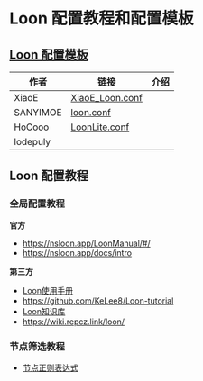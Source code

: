# Loon 配置教程和配置模板

## [Loon 配置模板](https://github.com/LaolunsiG/XiaoE_PCR/tree/main/Config_File/Loon/Config)

| 作者       | 链接                                                                                                             | 介绍  |
| -------- | -------------------------------------------------------------------------------------------------------------- | --- |
| XiaoE    | [XiaoE_Loon.conf](https://raw.githubusercontent.com/LaolunsiG/XiaoE_PCR/main/Config_File/Loon/Config/XiaoE_Loon.conf) |     |
| SANYIMOE | [loon.conf](https://github.com/SANYIMOE/Quan_Shado_Conf/blob/master/conf/loon.conf)                            |     |
| HoCooo   | [LoonLite.conf](https://github.com/HoCooo/Loon/blob/main/LoonLite.conf)                                        |     |
| lodepuly |                                                                                                                |     |

## Loon 配置教程
### 全局配置教程
**官方**
- https://nsloon.app/LoonManual/#/
- https://nsloon.app/docs/intro

**第三方**
- [Loon使用手册](https://coffee-elderberry-22b.notion.site/Loon-71747252d5054551a8cd10924064899c)
- https://github.com/KeLee8/Loon-tutorial
- [Loon知识库](https://getupnote.com/share/notes/zSn1ShBmzNYISKcTgjXE5oHMrNf2/b6047d8b-621c-44af-bfa6-a28d35bcf928)
- https://wiki.repcz.link/loon/

### 节点筛选教程
- [节点正则表达式](https://github.com/LaolunsiG/XiaoE_PCR/blob/main/Config_File/%E8%8A%82%E7%82%B9%E7%9A%84%E6%AD%A3%E5%88%99%E8%A1%A8%E8%BE%BE%E5%BC%8F.md)
